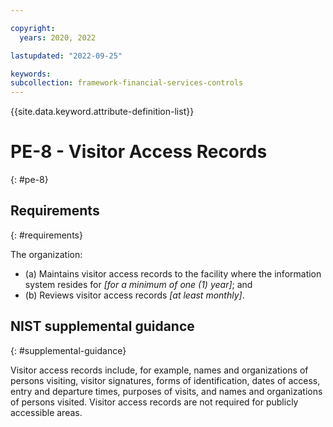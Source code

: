 ```yaml
---

copyright:
  years: 2020, 2022

lastupdated: "2022-09-25"

keywords: 
subcollection: framework-financial-services-controls
---
```


{{site.data.keyword.attribute-definition-list}}

         
# PE-8 - Visitor Access Records
{: #pe-8}

## Requirements
{: #requirements}

The organization:

- (a) Maintains visitor access records to the facility where the information system resides for _[for a minimum of one (1) year]_; and
- (b) Reviews visitor access records _[at least monthly]_.

## NIST supplemental guidance
{: #supplemental-guidance}

Visitor access records include, for example, names and organizations of persons visiting, visitor signatures, forms of identification, dates of access, entry and departure times, purposes of visits, and names and organizations of persons visited. Visitor access records are not required for publicly accessible areas.



